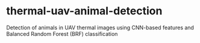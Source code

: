 # thermal-uav-animal-detection
Detection of animals in UAV thermal images using CNN-based features and Balanced Random Forest (BRF) classification
